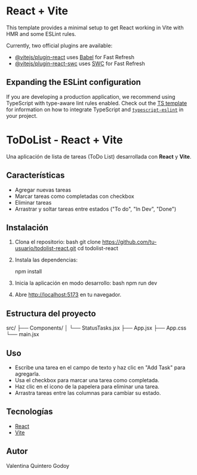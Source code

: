 # React + Vite

This template provides a minimal setup to get React working in Vite with HMR and some ESLint rules.

Currently, two official plugins are available:

- [@vitejs/plugin-react](https://github.com/vitejs/vite-plugin-react/blob/main/packages/plugin-react) uses [Babel](https://babeljs.io/) for Fast Refresh
- [@vitejs/plugin-react-swc](https://github.com/vitejs/vite-plugin-react/blob/main/packages/plugin-react-swc) uses [SWC](https://swc.rs/) for Fast Refresh

## Expanding the ESLint configuration

If you are developing a production application, we recommend using TypeScript with type-aware lint rules enabled. Check out the [TS template](https://github.com/vitejs/vite/tree/main/packages/create-vite/template-react-ts) for information on how to integrate TypeScript and [`typescript-eslint`](https://typescript-eslint.io) in your project.


# ToDoList - React + Vite

Una aplicación de lista de tareas (ToDo List) desarrollada con **React** y **Vite**.

## Características

- Agregar nuevas tareas
- Marcar tareas como completadas con checkbox
- Eliminar tareas
- Arrastrar y soltar tareas entre estados ("To do", "In Dev", "Done")


## Instalación

1. Clona el repositorio:
   bash
   git clone https://github.com/tu-usuario/todolist-react.git
   cd todolist-react
   

2. Instala las dependencias:
   
   npm install
 

3. Inicia la aplicación en modo desarrollo:
   bash
   npm run dev
   

4. Abre [http://localhost:5173](http://localhost:5173) en tu navegador.

## Estructura del proyecto


src/
  ├── Components/
  │     └── StatusTasks.jsx
  ├── App.jsx
  ├── App.css
  └── main.jsx


## Uso

- Escribe una tarea en el campo de texto y haz clic en "Add Task" para agregarla.
- Usa el checkbox para marcar una tarea como completada.
- Haz clic en el icono de la papelera para eliminar una tarea.
- Arrastra tareas entre las columnas para cambiar su estado.

## Tecnologías

- [React](https://react.dev/)
- [Vite](https://vitejs.dev/)

## Autor

Valentina Quintero Godoy

